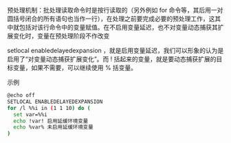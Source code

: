 预处理机制：批处理读取命令时是按行读取的（另外例如 for 命令等，其后用一对圆括号闭合的所有语句也当作一行），在处理之前要完成必要的预处理工作，这其中就包括对该行命令中的变量赋值。在不启用变量延迟，也不对变量动态捕获其扩展变化时，变量在预处理阶段不作改变

setlocal enabledelayedexpansion ，就是启用变量延迟，我们可以形象的认为是启用了“对变量动态捕获扩展变化”。而 ! 括起来的变量，就是要动态捕获扩展的目标变量，如果不需要，可以继续使用 % 括变量。

示例
```bash
@echo off
SETLOCAL ENABLEDELAYEDEXPANSION 
for /l %%i in (1 1 10) do (
  set var=%%i
  echo !var! 启用延缓环境变量
  echo %var% 未启用延缓环境变量
)
```